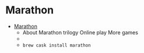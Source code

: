 # Marathon
- [Marathon](https://alephone.lhowon.org/)
  -  About Marathon trilogy Online play More games
  - 
  - `brew cask install marathon`
